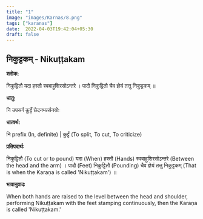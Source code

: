```yaml
---
title: "1"
image: "images/Karnas/8.png"
tags: ["karanas"]
date:  2022-04-03T19:42:04+05:30
draft: false
---
```


## निकुट्टकम् - Nikuṭṭakam

**श्लोक:**


निकुट्टितौ यदा हस्तौ स्वबाहुशिरसोऽन्तरे । पादौ निकुट्टितौ चैव ज्ञेयं तत्तु निकुट्टकम् ॥


**धातुः**


नि उपसर्ग​
कुट्टँ छेदनभर्त्सनयोः


**धात्वर्थ:**


नि prefix (In, definite) |
कुट्टँ (To split, To cut, To criticize)


**प्रतिपदार्थः**


निकुट्टितौ (To cut or to pound) यदा (When) हस्तौ (Hands) स्वबाहुशिरसोऽन्तरे (Between the head and the arm) । पादौ (Feet) निकुट्टितौ (Pounding) चैव ज्ञेयं तत्तु निकुट्टकम् (That is when the Karaṇa is called 'Nikuṭṭakam') ॥


**भावानुवादः**


When both hands are raised to the level between the head and shoulder, performing Nikuṭṭakam with the feet stamping continuously, then the Karaṇa is called 'Nikuṭṭakam.'

